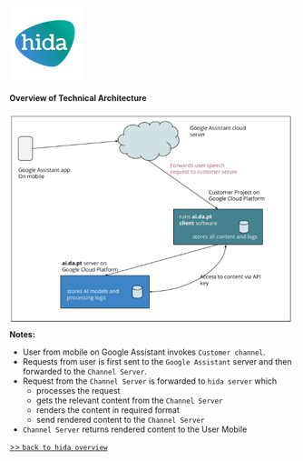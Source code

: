 [![hida](images/hida-128x128.png)](./)

#### Overview of Technical Architecture
![Architecture](images/technical-architecture.png)
**Notes:**
- User from mobile on Google Assistant invokes `Customer channel`.
- Requests from user is first sent to the `Google Assistant` server and then forwarded to the `Channel Server`.
- Request from the `Channel Server` is forwarded to `hida server` which 
    - processes the request 
    - gets the relevant content from the `Channel Server`
    - renders the content in required format
    - send rendered content to the `Channel Server`
 - `Channel Server` returns rendered content to the User Mobile 

[>> `back to hida overview`](./hida-overview.html)
